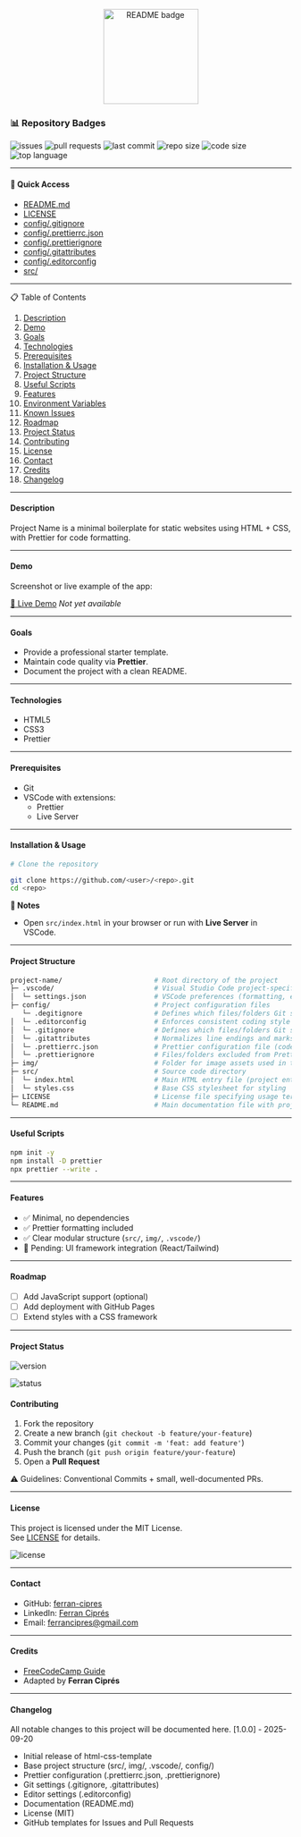 <!-- ======================================================================
README TEMPLATE — FRONTEND BOILERPLATE
Scope: HTML + CSS + Prettier
----------------------------------------------------------------------
WARNINGS
- Avoid placeholders. If Demo/Changelog not ready, write "Not available".
- Add live-server as a dev dependency (not global).
- TypeScript is optional. Add tsconfig.json if really needed.
- Do not duplicate badges and plain text for the same info.
- If Changelog will not be updated, use GitHub Releases instead.
- Be careful when updating the Project Status once the project is finished.
- Always include references to the original project or platform.

====================================================================== -->

<p align="center">
  <img src="https://img.shields.io/badge/README-.md-blue?style=flat&labelColor=2f2f2f&logo=markdown&logoColor=white" alt="README badge" width="170">
</p

---

### 📊 Repository Badges

<!-- Replace `ferrancipres/html-css-template` with your new repo -->

![issues](https://img.shields.io/github/issues/ferrancipres/basekit)
![pull requests](https://img.shields.io/github/issues-pr/ferrancipres/basekit)
![last commit](https://img.shields.io/github/last-commit/ferrancipres/basekit)
![repo size](https://img.shields.io/github/repo-size/ferrancipres/basekit)
![code size](https://img.shields.io/github/languages/code-size/ferrancipres/basekit)
![top language](https://img.shields.io/github/languages/top/ferrancipres/basekit)

---

#### 📌 Quick Access

- [README.md](README.md)
- [LICENSE](LICENSE)
- [config/.gitignore](config/.gitignore)
- [config/.prettierrc.json](config/.prettierrc.json)
- [config/.prettierignore](config/.prettierignore)
- [config/.gitattributes](config/.gitattributes)
- [config/.editorconfig](config/.editorconfig)
- [src/](src/)

---

📋 Table of Contents

1. [Description](#description)
2. [Demo](#demo)
3. [Goals](#goals)
4. [Technologies](#technologies)
5. [Prerequisites](#prerequisites)
6. [Installation & Usage](#installation--usage)
7. [Project Structure](#project-structure)
8. [Useful Scripts](#useful-scripts)
9. [Features](#features)
10. [Environment Variables](#environment-variables)
11. [Known Issues](#known-issues)
12. [Roadmap](#roadmap)
13. [Project Status](#project-status)
14. [Contributing](#contributing)
15. [License](#license)
16. [Contact](#contact)
17. [Credits](#credits)
18. [Changelog](#changelog)

---

#### Description

Project Name is a minimal boilerplate for static websites using HTML + CSS, with Prettier for code formatting.

---

#### Demo

Screenshot or live example of the app:

[🔗 Live Demo](https://your-deploy-link.com)
_Not yet available_

---

#### Goals

- Provide a professional starter template.
- Maintain code quality via **Prettier**.
- Document the project with a clean README.

---

#### Technologies

- HTML5
- CSS3
- Prettier

---

#### Prerequisites

- Git
- VSCode with extensions:
  - Prettier
  - Live Server

---

#### Installation & Usage

```sh
# Clone the repository

git clone https://github.com/<user>/<repo>.git
cd <repo>
```

**📝 Notes**

- Open `src/index.html` in your browser or run with **Live Server** in VSCode.

---

#### Project Structure

```sh
project-name/                       # Root directory of the project
├─ .vscode/                         # Visual Studio Code project-specific settings
│  └─ settings.json                 # VSCode preferences (formatting, extensions, editor rules)
├─ config/                          # Project configuration files
   └─ .degitignore                  # Defines which files/folders Git should ignore
│  └─ .editorconfig                 # Enforces consistent coding style across different editors
│  └─ .gitignore                    # Defines which files/folders Git should ignore
│  └─ .gitattributes                # Normalizes line endings and marks binary files
│  └─ .prettierrc.json              # Prettier configuration file (code formatting rules)
│  └─ .prettierignore               # Files/folders excluded from Prettier formatting
├─ img/                             # Folder for image assets used in the project
├─ src/                             # Source code directory
│  └─ index.html                    # Main HTML entry file (project entry point)
│  └─ styles.css                    # Base CSS stylesheet for styling
├─ LICENSE                          # License file specifying usage terms (e.g., MIT)
└─ README.md                        # Main documentation file with project description and usage

```

---

#### Useful Scripts

```bash
npm init -y
npm install -D prettier
npx prettier --write .

```

---

#### Features

- ✅ Minimal, no dependencies
- ✅ Prettier formatting included
- ✅ Clear modular structure (`src/`, `img/`, `.vscode/`)
- 🚧 Pending: UI framework integration (React/Tailwind)

---

#### Roadmap

- [ ] Add JavaScript support (optional)
- [ ] Add deployment with GitHub Pages
- [ ] Extend styles with a CSS framework

---

#### Project Status

![version](https://img.shields.io/badge/version-1.0.0-green)

![status](https://img.shields.io/badge/status-completed-brightgreen)

<!-- ![status](https://img.shields.io/badge/status-in%20progress-yellow)
![status](https://img.shields.io/badge/status-planning-blue)
![status](https://img.shields.io/badge/status-maintenance-orange)
![status](https://img.shields.io/badge/status-deprecated-lightgrey)

--- -->

#### Contributing

1. Fork the repository
2. Create a new branch (`git checkout -b feature/your-feature`)
3. Commit your changes (`git commit -m 'feat: add feature'`)
4. Push the branch (`git push origin feature/your-feature`)
5. Open a **Pull Request**

⚠️ Guidelines: Conventional Commits + small, well-documented PRs.

---

#### License

This project is licensed under the MIT License. <br>
See [LICENSE](./LICENSE) for details.

<p>
  <img src="https://img.shields.io/badge/license-MIT-blue.svg" alt="license">
</p>

---

#### Contact

- GitHub: [ferran-cipres](https://github.com/ferran-cipres)
- LinkedIn: [Ferran Ciprés](https://www.linkedin.com/in/ferrancipres/)
- Email: ferrancipres@gmail.com

---

#### Credits

- [FreeCodeCamp Guide](https://www.freecodecamp.org/news/how-to-write-a-good-readme-file/?utm_source=chatgpt.com)
- Adapted by **Ferran Ciprés**

---

#### Changelog

All notable changes to this project will be documented here.
[1.0.0] - 2025-09-20

- Initial release of html-css-template
- Base project structure (src/, img/, .vscode/, config/)
- Prettier configuration (.prettierrc.json, .prettierignore)
- Git settings (.gitignore, .gitattributes)
- Editor settings (.editorconfig)
- Documentation (README.md)
- License (MIT)
- GitHub templates for Issues and Pull Requests

